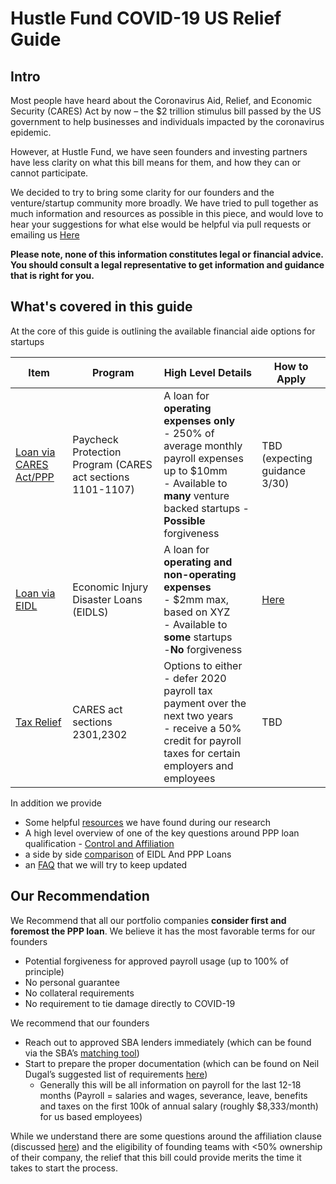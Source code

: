 # Hustle Fund COVID-19 US Relief Guide

## Intro
Most people have heard about the  Coronavirus Aid, Relief, and Economic Security (CARES) Act by now – the $2 trillion stimulus bill passed by the US government to help businesses and individuals impacted by the coronavirus epidemic.

However, at Hustle Fund, we have seen founders and investing partners have less clarity on what this bill means for them, and how they can or cannot participate.

 We decided to try to bring some clarity for our founders and the venture/startup community more broadly. We have tried to pull together as much information and resources as possible in this piece, and would love to hear your suggestions for what else would be helpful via pull requests or emailing us [Here](mailto:deals@hustlefund.vc)

__Please note, none of this information constitutes legal or financial advice. You should consult a legal representative to get information and guidance that is right for you.__

## What's covered in this guide

At the core of this guide is outlining the available financial aide options for startups

| Item | Program | High Level Details | How to Apply |
| --- | --- | --- | --|
| [Loan via CARES Act/PPP](1-Loan_PPP.md) | Paycheck Protection Program (CARES act sections 1101-1107) | A loan for __operating expenses only__ <br/> - 250% of average monthly payroll expenses up to $10mm <br/> - Available to __many__ venture backed startups -__Possible__ forgiveness| TBD <br/> (expecting guidance 3/30) |
| [Loan via EIDL](2-Loan_EIDL.md) | Economic Injury Disaster Loans (EIDLS) | A loan for __operating and non-operating expenses__ <br/> - $2mm max, based on XYZ <br/> - Available to __some__ startups <br/> -__No__ forgiveness | [Here](https://covid19relief.sba.gov/#/)
| [Tax Relief](3-Tax_Relief.md) | CARES act sections 2301,2302 | Options to either <br/>  - defer 2020 payroll tax payment over the next two years <br/>- receive a 50% credit for payroll taxes for certain employers and employees  | TBD



In addition we provide
- Some helpful [resources](A1-Resources.md) we have found during our research
- A high level overview of one of the key questions around PPP loan qualification - [Control and Affiliation](A2_Affiliation_Control.md)
- a side by side [comparison](A3-PPP_EIDL_Compare.md) of EIDL And PPP Loans
- an [FAQ](A4-FAQ.md) that we will try to keep updated

## Our Recommendation
We Recommend that all our portfolio companies __consider first and foremost the PPP loan__. We believe it has the most favorable terms for our founders
-	Potential forgiveness for approved payroll usage (up to 100% of principle)
-	No personal guarantee
-	No collateral requirements
- No requirement to tie damage directly to COVID-19


We recommend that our founders
- Reach out to approved SBA lenders immediately (which can be found via the SBA’s [matching tool](https://www.sba.gov/funding-programs/loans/lender-match))
- Start to prepare the proper documentation (which can be found on Neil Dugal’s suggested list of requirements [here](https://www.notion.so/Get-Ready-aea15aa847dd48d9b24816cf3f8f04f0))
  - Generally this will be all information on payroll for the last 12-18 months (Payroll = salaries and wages, severance, leave, benefits and taxes on the first 100k of annual salary (roughly $8,333/month) for us based employees)


While we understand there are some questions around the affiliation clause (discussed [here](A2-Afilliation_Control,md)) and the eligibility of founding teams with <50% ownership of their company,  the relief that this bill could provide merits the time it takes to start the process.
